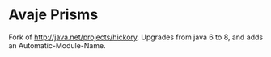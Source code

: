 # Avaje Prisms

Fork of http://java.net/projects/hickory. Upgrades from java 6 to 8, and adds an Automatic-Module-Name.